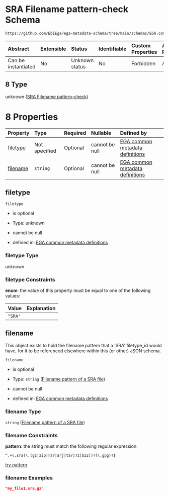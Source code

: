 # SRA Filename pattern-check Schema

```txt
https://github.com/EbiEga/ega-metadata-schema/tree/main/schemas/EGA.common-definitions.json#/definitions/filename-filetype-pattern-check/anyOf/8
```



| Abstract            | Extensible | Status         | Identifiable | Custom Properties | Additional Properties | Access Restrictions | Defined In                                                                                |
| :------------------ | :--------- | :------------- | :----------- | :---------------- | :-------------------- | :------------------ | :---------------------------------------------------------------------------------------- |
| Can be instantiated | No         | Unknown status | No           | Forbidden         | Allowed               | none                | [EGA.common-definitions.json*](../out/EGA.common-definitions.json "open original schema") |

## 8 Type

unknown ([SRA Filename pattern-check](ega-12-definitions-check-filetype-checks-based-on-its-filename-anyof-sra-filename-pattern-check.md))

# 8 Properties

| Property              | Type          | Required | Nullable       | Defined by                                                                                                                                                                                                                                                                                                                       |
| :-------------------- | :------------ | :------- | :------------- | :------------------------------------------------------------------------------------------------------------------------------------------------------------------------------------------------------------------------------------------------------------------------------------------------------------------------------- |
| [filetype](#filetype) | Not specified | Optional | cannot be null | [EGA common metadata definitions](ega-12-definitions-check-filetype-checks-based-on-its-filename-anyof-sra-filename-pattern-check-properties-filetype.md "https://github.com/EbiEga/ega-metadata-schema/tree/main/schemas/EGA.common-definitions.json#/definitions/filename-filetype-pattern-check/anyOf/8/properties/filetype") |
| [filename](#filename) | `string`      | Optional | cannot be null | [EGA common metadata definitions](ega-12-definitions-filename-pattern-of-a-sra-file.md "https://github.com/EbiEga/ega-metadata-schema/tree/main/schemas/EGA.common-definitions.json#/definitions/filename-filetype-pattern-check/anyOf/8/properties/filename")                                                                   |

## filetype



`filetype`

*   is optional

*   Type: unknown

*   cannot be null

*   defined in: [EGA common metadata definitions](ega-12-definitions-check-filetype-checks-based-on-its-filename-anyof-sra-filename-pattern-check-properties-filetype.md "https://github.com/EbiEga/ega-metadata-schema/tree/main/schemas/EGA.common-definitions.json#/definitions/filename-filetype-pattern-check/anyOf/8/properties/filetype")

### filetype Type

unknown

### filetype Constraints

**enum**: the value of this property must be equal to one of the following values:

| Value   | Explanation |
| :------ | :---------- |
| `"SRA"` |             |

## filename

This object exists to hold the filename pattern that a 'SRA' filetype_id would have, for it to be referenced elsewhere within this (or other) JSON schema.

`filename`

*   is optional

*   Type: `string` ([Filename pattern of a SRA file](ega-12-definitions-filename-pattern-of-a-sra-file.md))

*   cannot be null

*   defined in: [EGA common metadata definitions](ega-12-definitions-filename-pattern-of-a-sra-file.md "https://github.com/EbiEga/ega-metadata-schema/tree/main/schemas/EGA.common-definitions.json#/definitions/filename-filetype-pattern-check/anyOf/8/properties/filename")

### filename Type

`string` ([Filename pattern of a SRA file](ega-12-definitions-filename-pattern-of-a-sra-file.md))

### filename Constraints

**pattern**: the string must match the following regular expression: 

```regexp
^.+\.sra(\.(gz|zip|rar|arj|tar|7z|bz2))?(\.gpg)?$
```

[try pattern](https://regexr.com/?expression=%5E.%2B%5C.sra\(%5C.\(gz%7Czip%7Crar%7Carj%7Ctar%7C7z%7Cbz2\)\)%3F\(%5C.gpg\)%3F%24 "try regular expression with regexr.com")

### filename Examples

```json
"my_file1.sra.gz"
```
